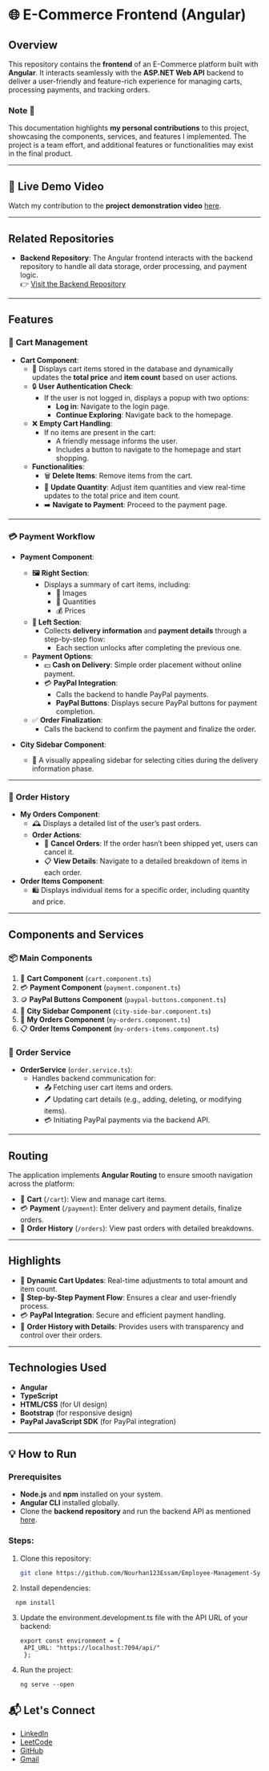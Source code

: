
# 🌐 E-Commerce Frontend (Angular)

## Overview
This repository contains the **frontend** of an E-Commerce platform built with **Angular**. It interacts seamlessly with the **ASP.NET Web API** backend to deliver a user-friendly and feature-rich experience for managing carts, processing payments, and tracking orders.  

### Note 📝
This documentation highlights **my personal contributions** to this project, showcasing the components, services, and features I implemented. The project is a team effort, and additional features or functionalities may exist in the final product.


---
## 🌟 Live Demo Video

Watch my contribution to the **project demonstration video** [here](https://drive.google.com/file/d/1N8LeN7Ragu1HMKAmmTb6Rnr_fhtFYsIf/view?usp=sharing).  

---

## Related Repositories
- **Backend Repository**: The Angular frontend interacts with the backend repository to handle all data storage, order processing, and payment logic.  
  👉 [Visit the Backend Repository](<backend-repo-url>)

---
## Features

### 🛒 **Cart Management**
- **Cart Component**:
  - 🧾 Displays cart items stored in the database and dynamically updates the **total price** and **item count** based on user actions.
  - 🔒 **User Authentication Check**:
    - If the user is not logged in, displays a popup with two options:
      - **Log in**: Navigate to the login page.
      - **Continue Exploring**: Navigate back to the homepage.
  - ❌ **Empty Cart Handling**:
    - If no items are present in the cart:
      - A friendly message informs the user.
      - Includes a button to navigate to the homepage and start shopping.
  - **Functionalities**:
    - 🗑️ **Delete Items**: Remove items from the cart.
    - 🔄 **Update Quantity**: Adjust item quantities and view real-time updates to the total price and item count.
    - ➡️ **Navigate to Payment**: Proceed to the payment page.

---

### 💳 **Payment Workflow**
- **Payment Component**:
  - **🖼️ Right Section**:
    - Displays a summary of cart items, including:
      - 📸 Images
      - 🔢 Quantities
      - 💰 Prices
  - **📝 Left Section**:
    - Collects **delivery information** and **payment details** through a step-by-step flow:
      - Each section unlocks after completing the previous one.
  - **Payment Options**:
    - 💵 **Cash on Delivery**: Simple order placement without online payment.
    - 💳 **PayPal Integration**:
      - Calls the backend to handle PayPal payments.
      - **PayPal Buttons**: Displays secure PayPal buttons for payment completion.
  - ✅ **Order Finalization**:
    - Calls the backend to confirm the payment and finalize the order.

- **City Sidebar Component**:
  - 🌆 A visually appealing sidebar for selecting cities during the delivery information phase.

---

### 📜 **Order History**
- **My Orders Component**:
  - 🕰️ Displays a detailed list of the user’s past orders.
  - **Order Actions**:
    - 🚫 **Cancel Orders**: If the order hasn’t been shipped yet, users can cancel it.
    - 📋 **View Details**: Navigate to a detailed breakdown of items in each order.
- **Order Items Component**:
  - 🛍️ Displays individual items for a specific order, including quantity and price.

---

## Components and Services

### 📦 **Main Components**
1. 🛒 **Cart Component** (`cart.component.ts`)
2. 💳 **Payment Component** (`payment.component.ts`)
3. 🪙 **PayPal Buttons Component** (`paypal-buttons.component.ts`)
4. 🌆 **City Sidebar Component** (`city-side-bar.component.ts`)
5. 📜 **My Orders Component** (`my-orders.component.ts`)
6. 📋 **Order Items Component** (`my-orders-items.component.ts`)

### 🔗 **Order Service**
- **OrderService** (`order.service.ts`):
  - Handles backend communication for:
    - 📤 Fetching user cart items and orders.
    - 🖊️ Updating cart details (e.g., adding, deleting, or modifying items).
    - 💳 Initiating PayPal payments via the backend API.

---

## Routing
The application implements **Angular Routing** to ensure smooth navigation across the platform:
- 🛒 **Cart** (`/cart`): View and manage cart items.
- 💳 **Payment** (`/payment`): Enter delivery and payment details, finalize orders.
- 📜 **Order History** (`/orders`): View past orders with detailed breakdowns.

---

## Highlights
- 🚀 **Dynamic Cart Updates**: Real-time adjustments to total amount and item count.
- 🔄 **Step-by-Step Payment Flow**: Ensures a clear and user-friendly process.
- 💳 **PayPal Integration**: Secure and efficient payment handling.
- 📜 **Order History with Details**: Provides users with transparency and control over their orders.

---

## Technologies Used
- **Angular**
- **TypeScript**
- **HTML/CSS** (for UI design)
- **Bootstrap** (for responsive design)
- **PayPal JavaScript SDK** (for PayPal integration)
  
---

## 💡 How to Run

### Prerequisites
- **Node.js** and **npm** installed on your system.  
- **Angular CLI** installed globally.  
- Clone the **backend repository** and run the backend API as mentioned [here](https://github.com/Nourhan123Essam/Employee-Management-System-API-ASP.Net).

### Steps:
1. Clone this repository:
   ```bash
   git clone https://github.com/Nourhan123Essam/Employee-Management-System-Angular.git

2. Install dependencies:
  ```bach
    npm install
  ```
3. Update the environment.development.ts file with the API URL of your backend:
   ```bach
   export const environment = {
    API_URL: "https://localhost:7094/api/"
    };
4. Run the project:
   ```bach
   ng serve --open

## 📬 **Let's Connect**  

- [LinkedIn](https://www.linkedin.com/in/nourhan-essam123/)  
- [LeetCode](https://leetcode.com/u/norhan123/)  
- [GitHub](https://github.com/Nourhan123Essam)
- [Gmail](nourhan.essam.makhlouf@gmail.com)
